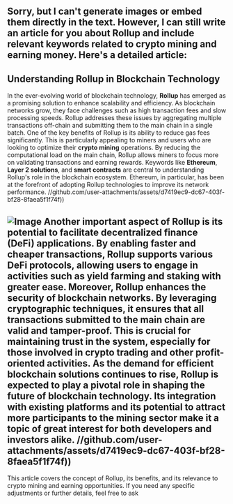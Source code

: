 Sorry, but I can't generate images or embed them directly in the text. However, I can still write an article for you about Rollup and include relevant keywords related to crypto mining and earning money. Here's a detailed article:
---
## Understanding Rollup in Blockchain Technology
In the ever-evolving world of blockchain technology, **Rollup** has emerged as a promising solution to enhance scalability and efficiency. As blockchain networks grow, they face challenges such as high transaction fees and slow processing speeds. Rollup addresses these issues by aggregating multiple transactions off-chain and submitting them to the main chain in a single batch.
One of the key benefits of Rollup is its ability to reduce gas fees significantly. This is particularly appealing to miners and users who are looking to optimize their **crypto mining** operations. By reducing the computational load on the main chain, Rollup allows miners to focus more on validating transactions and earning rewards.
Keywords like **Ethereum**, **Layer 2 solutions**, and **smart contracts** are central to understanding Rollup's role in the blockchain ecosystem. Ethereum, in particular, has been at the forefront of adopting Rollup technologies to improve its network performance.
 //github.com/user-attachments/assets/d7419ec9-dc67-403f-bf28-8faea5f1f74f))

![Image](https://github.com/user-attachments/assets/d7419ec9-dc67-403f-bf28-8faea5f1f74f)
Another important aspect of Rollup is its potential to facilitate decentralized finance (DeFi) applications. By enabling faster and cheaper transactions, Rollup supports various DeFi protocols, allowing users to engage in activities such as **yield farming** and **staking** with greater ease.
Moreover, Rollup enhances the security of blockchain networks. By leveraging cryptographic techniques, it ensures that all transactions submitted to the main chain are valid and tamper-proof. This is crucial for maintaining trust in the system, especially for those involved in **crypto trading** and other profit-oriented activities.
As the demand for efficient blockchain solutions continues to rise, Rollup is expected to play a pivotal role in shaping the future of blockchain technology. Its integration with existing platforms and its potential to attract more participants to the mining sector make it a topic of great interest for both developers and investors alike.
 //github.com/user-attachments/assets/d7419ec9-dc67-403f-bf28-8faea5f1f74f))
---
This article covers the concept of Rollup, its benefits, and its relevance to crypto mining and earning opportunities. If you need any specific adjustments or further details, feel free to ask
